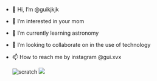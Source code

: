 - 👋 Hi, I’m @guikjkjk
- 👀 I’m interested in your mom
- 🌱 I’m currently learning astronomy
- 💞️ I’m looking to collaborate on in the use of technology
- 📫 How to reach me by instagram @gui.xvx

  ![scratch](https://img.shields.io/badge/Scratch-4D97FF?style=for-the-badge&logo=Scratch&logoColor=white)
  <img src="https://img.shields.io/badge/JavaScript-323330?style=for-the-badge&logo=javascript&logoColor=F7DF1E">
